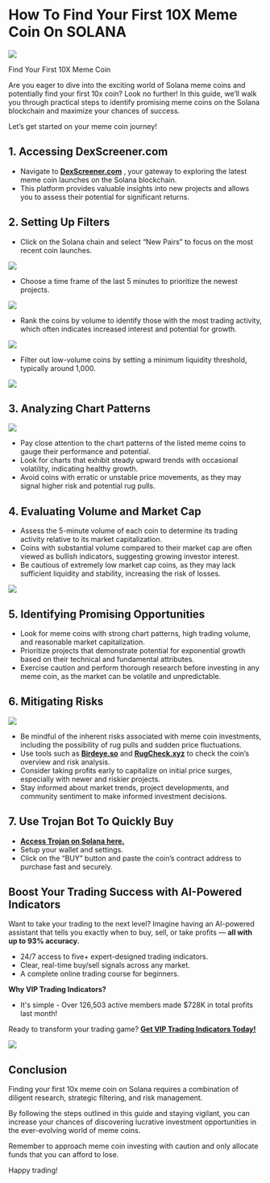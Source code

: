 # How To Find Your First 10X Meme Coin On SOLANA

![](https://miro.medium.com/v2/1*-DtBmKx2DHXav3a-sh_DZA.png)

Find Your First 10X Meme Coin

Are you eager to dive into the exciting world of Solana meme coins and potentially find your first 10x coin? Look no further! In this guide, we’ll walk you through practical steps to identify promising meme coins on the Solana blockchain and maximize your chances of success.

Let’s get started on your meme coin journey!

## 1. Accessing DexScreener.com

* Navigate to
  [**DexScreener.com**](https://dexscreener.com/)
  , your gateway to exploring the latest meme coin launches on the Solana blockchain.
* This platform provides valuable insights into new projects and allows you to assess their potential for significant returns.

## 2. Setting Up Filters

* Click on the Solana chain and select “New Pairs” to focus on the most recent coin launches.

![](https://miro.medium.com/v2/1*W-ZqQnwGDFcIa4FgxU3ygA.png)

* Choose a time frame of the last 5 minutes to prioritize the newest projects.

![](https://miro.medium.com/v2/1*-ga65y0AGfEN-b7-BORJKA.png)

* Rank the coins by volume to identify those with the most trading activity, which often indicates increased interest and potential for growth.

![](https://miro.medium.com/v2/1*9BfZghfe7kiSYIK2OpfE0Q.png)

* Filter out low-volume coins by setting a minimum liquidity threshold, typically around 1,000.

![](https://miro.medium.com/v2/1*8JYpEll4A6u7v7SVvkxedg.png)

## 3. Analyzing Chart Patterns

![](https://miro.medium.com/v2/1*MuacpE0CB5ANifcfWP-D1A.png)

* Pay close attention to the chart patterns of the listed meme coins to gauge their performance and potential.
* Look for charts that exhibit steady upward trends with occasional volatility, indicating healthy growth.
* Avoid coins with erratic or unstable price movements, as they may signal higher risk and potential rug pulls.

## 4. Evaluating Volume and Market Cap

* Assess the 5-minute volume of each coin to determine its trading activity relative to its market capitalization.
* Coins with substantial volume compared to their market cap are often viewed as bullish indicators, suggesting growing investor interest.
* Be cautious of extremely low market cap coins, as they may lack sufficient liquidity and stability, increasing the risk of losses.

![](https://miro.medium.com/v2/1*hXfX9WsicKx6PTc9oUwpYQ.png)

## 5. Identifying Promising Opportunities

* Look for meme coins with strong chart patterns, high trading volume, and reasonable market capitalization.
* Prioritize projects that demonstrate potential for exponential growth based on their technical and fundamental attributes.
* Exercise caution and perform thorough research before investing in any meme coin, as the market can be volatile and unpredictable.

## 6. Mitigating Risks

![](https://miro.medium.com/v2/1*XKXWjQ7y6R-JjwEhFIPF0w.png)

* Be mindful of the inherent risks associated with meme coin investments, including the possibility of rug pulls and sudden price fluctuations.
* Use tools such as
  [**Birdeye.so**](https://birdeye.so/)
  and
  [**RugCheck.xyz**](https://rugcheck.xyz/)
  to check the coin’s overview and risk analysis.
* Consider taking profits early to capitalize on initial price surges, especially with newer and riskier projects.
* Stay informed about market trends, project developments, and community sentiment to make informed investment decisions.

## 7. Use Trojan Bot To Quickly Buy

* [**Access Trojan on Solana here.**](https://t.me/solana_trojanbot?start=r-corokere)
* Setup your wallet and settings.
* Click on the “BUY” button and paste the coin’s contract address to purchase fast and securely.

## Boost Your Trading Success with AI-Powered Indicators

Want to take your trading to the next level? Imagine having an AI-powered assistant that tells you exactly when to buy, sell, or take profits —
**all with up to 93% accuracy.**

* 24/7 access to five+ expert-designed trading indicators.
* Clear, real-time buy/sell signals across any market.
* A complete online trading course for beginners.

**Why VIP Trading Indicators?**

* It's simple - Over 126,503 active members made $728K in total profits last month!

Ready to transform your trading game?
[**Get VIP Trading Indicators Today!**](https://vipindicators.xyz)

![](https://vipindicators.xyz/4.png)

## Conclusion

Finding your first 10x meme coin on Solana requires a combination of diligent research, strategic filtering, and risk management.

By following the steps outlined in this guide and staying vigilant, you can increase your chances of discovering lucrative investment opportunities in the ever-evolving world of meme coins.

Remember to approach meme coin investing with caution and only allocate funds that you can afford to lose.

Happy trading!